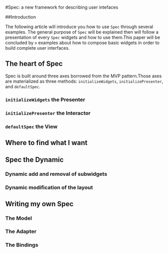 

#Spec: a new framework for describing user intefaces


##Introduction



The following article will introduce you how to use `Spec` through several examples\. The general purpose of `Spec` will be explained then will follow a presentation of every `Spec` widgets and how to use them\.This paper will be concluded by `n` examples about how to compose basic widgets in order to build complete user interfaces\.

## The heart of Spec


Spec is built around three axes borrowed from the MVP pattern\.Those axes are materialized as three methods: `initializeWidgets`, `initializePresenter`, and `defaultSpec`\.


### `initializeWidgets` the Presenter




### `initializePresenter` the Interactor	




### `defaultSpec` the View


## Where to find what I want


## Spec the Dynamic



### Dynamic add and removal of subwidgets



### Dynamic modification of the layout


## Writing my own Spec



### The Model



### The Adapter



### The Bindings
